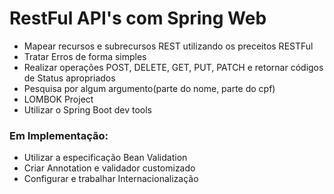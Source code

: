 # RestFul API's com Spring Web

- Mapear recursos e subrecursos REST utilizando os preceitos RESTFul
- Tratar Erros de forma simples
- Realizar operações POST, DELETE, GET, PUT, PATCH e retornar códigos de Status apropriados
- Pesquisa por algum argumento(parte do nome, parte do cpf)
- LOMBOK Project
- Utilizar o Spring Boot dev tools

### Em Implementação:

- Utilizar a especificação Bean Validation
- Criar Annotation e validador customizado
- Configurar e trabalhar Internacionalização